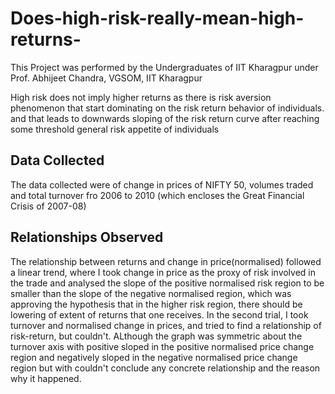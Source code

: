 # Does-high-risk-really-mean-high-returns-
This Project was performed by the Undergraduates of IIT Kharagpur under Prof. Abhijeet Chandra, VGSOM, IIT Kharagpur

High risk does not imply higher returns as there is risk aversion phenomenon that start dominating on the risk return behavior of individuals. and that leads to downwards sloping of the risk return curve after reaching some threshold general risk appetite of individuals  

## Data Collected 
The data collected were of change in prices of NIFTY 50, volumes traded and total turnover fro 2006 to 2010 (which encloses the Great Financial Crisis of 2007-08)

## Relationships Observed
The relationship between returns and change in price(normalised) followed a linear trend, where I took change in price as the proxy of risk involved in the trade and analysed the slope of the positive normalised risk region to be smaller than the slope of the negative normalised region, which was approving the hypothesis that in the higher risk region, there should be lowering of extent of returns that one receives.
In the second trial, I took turnover and normalised change in prices, and tried to find a relationship of risk-return, but couldn't. ALthough the graph was symmetric about the turnover axis with positive sloped in the positive normalised price change region and negatively sloped in the negative normalised price change region but with couldn't conclude any concrete relationship and the reason why it happened.
